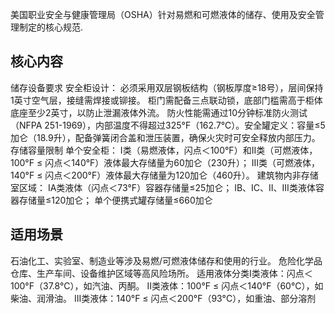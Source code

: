 美国职业安全与健康管理局（OSHA）针对易燃和可燃液体的储存、使用及安全管理制定的核心规范.

## 核心内容
储存设备要求
​安全柜设计：
必须采用双层钢板结构（钢板厚度≥18号），层间保持1英寸空气层，接缝需焊接或铆接。
柜门需配备三点联动锁，底部门槛需高于柜体底座至少2英寸，以防止泄漏液体外流。
防火性能需通过10分钟标准防火测试（NFPA 251-1969），内部温度不得超过325°F（162.7℃）。
​安全罐定义：容量≤5加仑（18.9升），配备弹簧闭合盖和泄压装置，确保火灾时可安全释放内部压力。
​存储容量限制
​单个安全柜：
I类（易燃液体，闪点＜100°F）和II类（可燃液体，100°F ≤ 闪点＜140°F）液体最大存储量为60加仑（230升）；
III类（可燃液体，140°F ≤ 闪点＜200°F）液体最大存储量为120加仑（460升）。
​建筑物内非存储室区域：
IA类液体（闪点＜73°F）容器存储量≤25加仑；
IB、IC、II、III类液体容器存储量≤120加仑；
单个便携式罐存储量≤660加仑

## 适用场景
石油化工、实验室、制造业等涉及易燃/可燃液体储存和使用的行业。
危险化学品仓库、生产车间、设备维护区域等高风险场所。
​适用液体分类
​I类液体：闪点＜100°F（37.8°C），如汽油、丙酮。
​II类液体：100°F ≤ 闪点＜140°F（60°C），如柴油、润滑油。
​III类液体：140°F ≤ 闪点＜200°F（93°C），如重油、部分溶剂

